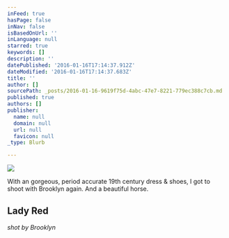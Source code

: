 ```yaml
---
inFeed: true
hasPage: false
inNav: false
isBasedOnUrl: ''
inLanguage: null
starred: true
keywords: []
description: ''
datePublished: '2016-01-16T17:14:37.912Z'
dateModified: '2016-01-16T17:14:37.683Z'
title: ''
author: []
sourcePath: _posts/2016-01-16-9619f75d-4abc-47e7-8221-779ec388c7cb.md
published: true
authors: []
publisher:
  name: null
  domain: null
  url: null
  favicon: null
_type: Blurb

---
```

![](https://s3-us-west-2.amazonaws.com/the-grid-img/p/0ad60e51f0b00a92e755ad5feeb553e935c7545e.jpg)

With an gorgeous, period accurate 19th century dress & shoes, I got to shoot with Brooklyn again. And a beautiful horse.

## Lady Red

_shot by Brooklyn_